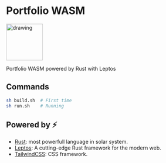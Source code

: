 # Portfolio WASM

<img src="./public/img/mascot.png" alt="drawing" width="100"/>

Portfolio WASM powered by Rust with Leptos

## Commands

```bash
sh build.sh  # First time
sh run.sh    # Running
```

## Powered by ⚡️

- [Rust](https://www.rust-lang.org/): most powerfull language in solar system.
- [Leptos](https://www.leptos.dev/): A cutting-edge Rust framework for the modern web.
- [TailwindCSS](https://tailwindcss.com/): CSS framework.
